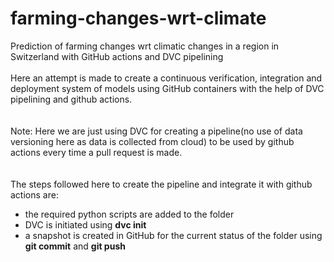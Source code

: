# farming-changes-wrt-climate
Prediction of farming changes wrt climatic changes in a region in Switzerland with GitHub actions and DVC pipelining
<br><br> Here an attempt is made to create a continuous verification, integration and deployment system of models using GitHub containers with the help of DVC pipelining and github actions.
<br><br><br> Note: Here we are just using DVC for creating a pipeline(no use of data versioning here as data is collected from cloud) to be used by github actions every time a pull request is made.
<br><br><br> The steps followed here to create the pipeline and integrate it with github actions are:
  - the required python scripts are added to the folder
  - DVC is initiated using **dvc init**
  - a snapshot is created in GitHub for the current status of the folder using **git commit** and **git push**
  
